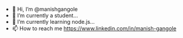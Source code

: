 - 👋 Hi, I’m @manishgangole
- 👀 I’m currently a student...
- 🌱 I’m currently learning node.js...
- 📫 How to reach me https://www.linkedin.com/in/manish-gangole
<!---
manishgangole/manishgangole is a ✨ special ✨ repository because its `README.md` (this file) appears on your GitHub profile.
You can click the Preview link to take a look at your changes.
--->
